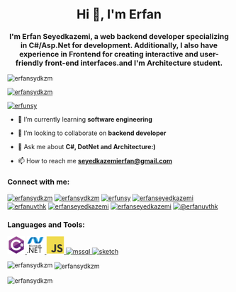 <h1 align="center">Hi 👋, I'm Erfan</h1>
<h3 align="center">I'm Erfan Seyedkazemi, a web backend developer specializing in C#/Asp.Net for development. Additionally, I also have experience in Frontend for creating interactive and user-friendly front-end interfaces.and I'm Architecture student.</h3>

<p align="left"> <img src="https://komarev.com/ghpvc/?username=erfansydkzm&label=Profile%20views&color=0e75b6&style=flat" alt="erfansydkzm" /> </p>

<p align="left"> <a href="https://github.com/ryo-ma/github-profile-trophy"><img src="https://github-profile-trophy.vercel.app/?username=erfansydkzm" alt="erfansydkzm" /></a> </p>

<p align="left"> <a href="https://twitter.com/erfunsy" target="blank"><img src="https://img.shields.io/twitter/follow/erfunsy?logo=twitter&style=for-the-badge" alt="erfunsy" /></a> </p>

- 🌱 I’m currently learning **software engineering**

- 👯 I’m looking to collaborate on **backend developer**

- 💬 Ask me about **C#, DotNet and Architecture:)**

- 📫 How to reach me **seyedkazemierfan@gmail.com**

<h3 align="left">Connect with me:</h3>
<p align="left">
<a href="https://codepen.io/erfansydkzm" target="blank"><img align="center" src="https://raw.githubusercontent.com/rahuldkjain/github-profile-readme-generator/master/src/images/icons/Social/codepen.svg" alt="erfansydkzm" height="30" width="40" /></a>
<a href="https://dev.to/erfansydkzm" target="blank"><img align="center" src="https://raw.githubusercontent.com/rahuldkjain/github-profile-readme-generator/master/src/images/icons/Social/devto.svg" alt="erfansydkzm" height="30" width="40" /></a>
<a href="https://twitter.com/erfunsy" target="blank"><img align="center" src="https://raw.githubusercontent.com/rahuldkjain/github-profile-readme-generator/master/src/images/icons/Social/twitter.svg" alt="erfunsy" height="30" width="40" /></a>
<a href="https://linkedin.com/in/erfanseyedkazemi" target="blank"><img align="center" src="https://raw.githubusercontent.com/rahuldkjain/github-profile-readme-generator/master/src/images/icons/Social/linked-in-alt.svg" alt="erfanseyedkazemi" height="30" width="40" /></a>
<a href="https://stackoverflow.com/users/erfanuvthk" target="blank"><img align="center" src="https://raw.githubusercontent.com/rahuldkjain/github-profile-readme-generator/master/src/images/icons/Social/stack-overflow.svg" alt="erfanuvthk" height="30" width="40" /></a>
<a href="https://fb.com/erfanseyedkazemi" target="blank"><img align="center" src="https://raw.githubusercontent.com/rahuldkjain/github-profile-readme-generator/master/src/images/icons/Social/facebook.svg" alt="erfanseyedkazemi" height="30" width="40" /></a>
<a href="https://instagram.com/erfanseyedkazemi" target="blank"><img align="center" src="https://raw.githubusercontent.com/rahuldkjain/github-profile-readme-generator/master/src/images/icons/Social/instagram.svg" alt="erfanseyedkazemi" height="30" width="40" /></a>
<a href="https://medium.com/@erfanuvthk" target="blank"><img align="center" src="https://raw.githubusercontent.com/rahuldkjain/github-profile-readme-generator/master/src/images/icons/Social/medium.svg" alt="@erfanuvthk" height="30" width="40" /></a>
</p>

<h3 align="left">Languages and Tools:</h3>
<p align="left"> <a href="https://www.w3schools.com/cs/" target="_blank" rel="noreferrer"> <img src="https://raw.githubusercontent.com/devicons/devicon/master/icons/csharp/csharp-original.svg" alt="csharp" width="40" height="40"/> </a> <a href="https://dotnet.microsoft.com/" target="_blank" rel="noreferrer"> <img src="https://raw.githubusercontent.com/devicons/devicon/master/icons/dot-net/dot-net-original-wordmark.svg" alt="dotnet" width="40" height="40"/> </a> <a href="https://developer.mozilla.org/en-US/docs/Web/JavaScript" target="_blank" rel="noreferrer"> <img src="https://raw.githubusercontent.com/devicons/devicon/master/icons/javascript/javascript-original.svg" alt="javascript" width="40" height="40"/> </a> <a href="https://www.microsoft.com/en-us/sql-server" target="_blank" rel="noreferrer"> <img src="https://www.svgrepo.com/show/303229/microsoft-sql-server-logo.svg" alt="mssql" width="40" height="40"/> </a> <a href="https://www.sketch.com/" target="_blank" rel="noreferrer"> <img src="https://www.vectorlogo.zone/logos/sketchapp/sketchapp-icon.svg" alt="sketch" width="40" height="40"/> </a> </p>

<p><img align="left" src="https://github-readme-stats.vercel.app/api/top-langs?username=erfansydkzm&show_icons=true&locale=en&layout=compact" alt="erfansydkzm" /></p>

<p>&nbsp;<img align="center" src="https://github-readme-stats.vercel.app/api?username=erfansydkzm&show_icons=true&locale=en" alt="erfansydkzm" /></p>

<p><img align="center" src="https://github-readme-streak-stats.herokuapp.com/?user=erfansydkzm&" alt="erfansydkzm" /></p>

